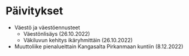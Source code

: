 # Päivitykset
* Väestö ja väestöennusteet
    + Väestönlisäys (26.10.2022)
    + Väkiluvun kehitys ikäryhmittäin (26.10.2022)
* Muuttoliike pienalueittain Kangasalta Pirkanmaan kuntiin (8.12.2022)
